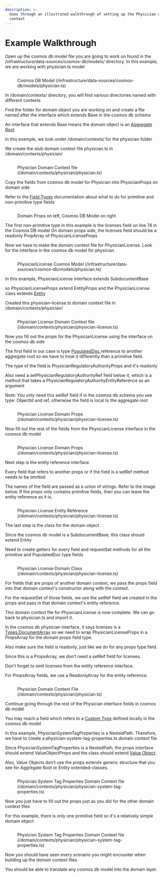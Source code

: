 ```yaml
---
description: >-
  Goes through an illustrated walkthrough of setting up the Physician domain
  context
---
```


# Example Walkthrough

Open up the cosmos db model file you are going to work on found in the /infrastructure/data-sources/cosmos-db/models/ directory.  In this example, we are working with physician.ts model

<figure><img src="../../.gitbook/assets/1.png" alt=""><figcaption><p>Cosmos DB Model (/infrastructure/data-sources/cosmos-db/models/physician.ts)</p></figcaption></figure>

In /domain/contexts/ directory, you will find various directories named with different contexts

Find the folder for domain object you are working on and create a file named after the interface which extends Base in the cosmos db schema

An interface that extends Base means the domain object is an [Aggregate Root](initial-setup/aggregate-root.md)

In this example, we look under /domain/contexts/ for the physician folder

We create the stub domain context file physician.ts in /domain/contexts/physician/

<figure><img src="../../.gitbook/assets/2.png" alt=""><figcaption><p>Physician Domain Context file (/domain/contexts/physician/physician.ts)</p></figcaption></figure>

Copy the fields from cosmos db model for Physician into PhysicianProps on domain side&#x20;

Refer to the [Field Types](field-types/) documentation about what to do for primitive and non-primitive type fields

<figure><img src="../../.gitbook/assets/3.png" alt=""><figcaption><p>Domain Props on left, Cosmos DB Model on right</p></figcaption></figure>

The first non-primitive type in this example is the licenses field on line 74 in the Cosmos DB model On domain props side, the licenses field should be a readonly PropArray of PhysicianLicenseProps

Now we have to make the domain context file for PhysicianLicense. Look for the interface in the cosmos db model for physician

<figure><img src="../../.gitbook/assets/4.png" alt=""><figcaption><p>PhysicianLicense Cosmos Model (/infrastructure/data-sources/cosmos-db/models/physician.ts)</p></figcaption></figure>

In this example, PhysicianLicense interface extends SubdocumentBase&#x20;

so PhysicianLicenseProps extend EntityProps and the PhysicianLicense class extends [Entity ](initial-setup/entity.md)

Created this physician-license.ts domain context file in /domain/contexts/physician/&#x20;

<figure><img src="../../.gitbook/assets/5.png" alt=""><figcaption><p>Physician License Domain Context file (/domain/contexts/physician/physician-license.ts)</p></figcaption></figure>

Now you fill out the props for the PhysicianLicense using the interface on the cosmos db side

The first field in our case is type [PopulatedDoc ](field-types/non-primitive-types/populateddoc.md)reference to another aggregate root so we have to treat it differently than a primitive field.

The type of the field is PhysicianRegulatoryAuthorityProps and it's readonly

Also need a setPhysicianRegulatoryAuthorityRef field below it, which is a method that takes a PhysicianRegulatoryAuthorityEntityReference as an argument &#x20;

Note: You only need this setRef field if in the cosmos db schema you see type: ObjectId and ref, otherwise the field is local to the aggregate root&#x20;

<figure><img src="../../.gitbook/assets/6.png" alt=""><figcaption><p>Physician License Domain Props (/domain/contexts/physician/physician-license.ts)</p></figcaption></figure>

Now fill out the rest of the fields from the PhysicianLicense interface in the cosmos db model

<figure><img src="../../.gitbook/assets/7.png" alt=""><figcaption><p>Physician License Domain Props (/domain/contexts/physician/physician-license.ts)</p></figcaption></figure>

Next step is the entity reference interface.

Every field that refers to another props or if the field is a setRef method needs to be omitted&#x20;

The names of the field are passed as a union of strings. Refer to the image below. If the props only contains primitive fields, then you can leave the entity reference as it is. &#x20;

<figure><img src="../../.gitbook/assets/8.png" alt=""><figcaption><p>Physician License Entity Reference (/domain/contexts/physician/physician-license.ts)</p></figcaption></figure>

The last step is the class for the domain object

Since the cosmos db model is a SubdocumentBase, this class should extend Entity

Need to create getters for every field and requestSet methods for all the primitive and PopulatedDoc type fields

<figure><img src="../../.gitbook/assets/9.png" alt=""><figcaption><p>Physician License Domain Class (/domain/contexts/physician/physician-license.ts)</p></figcaption></figure>

For fields that are props of another domain context, we pass the props field into that domain context's constructor along with the context. &#x20;

For the requestSet of those fields, we use the setRef field we created in the props and pass in that domain context's entity reference.&#x20;

This domain context file for PhysicianLicense is now complete. We can go back to physician.ts and import it.&#x20;

In the cosmos db physician interface, it says licenses is a [Types.DocumentArray](field-types/non-primitive-types/types.documentarray.md) so we need to wrap PhysicianLicenseProps in a PropsArray for the domain props field type.

Also make sure the field is readonly, just like we do for any props type field.&#x20;

Since this is a PropsArray, we don’t need a setRef field for licenses.&#x20;

&#x20;Don't forget to omit licenses from the entity reference interface.&#x20;

For PropsArray fields, we use a ReadonlyArray for the entity reference.&#x20;

<figure><img src="../../.gitbook/assets/10.png" alt=""><figcaption><p>Physician Domain Context File (/domain/contexts/physician/physician.ts)</p></figcaption></figure>

Continue going through the rest of the Physician interface fields in cosmos db model

You may reach a field which refers to a [Custom Type](field-types/non-primitive-types/custom-types.md) defined locally in the cosmos db model

In this example, PhysicianSystemTagProperties is a NestedPath. Therefore, we have to create a physician-system-tag-properties.ts domain context file

Since PhysicianSystemTagProperties is a NestedPath, the props interface should extend ValueObjectProps and the class should extend [Value Object](initial-setup/value-object.md).&#x20;

Also, Value Objects don’t use the props extends generic structure that you see for Aggregate Root or Entity extended-classes.&#x20;

<figure><img src="../../.gitbook/assets/11.png" alt=""><figcaption><p>Physician System Tag Properties Domain Context file (/domain/contexts/physician/physician-system-tag-properties.ts)</p></figcaption></figure>

Now you just have to fill out the props just as you did for the other domain context files

For this example, there is only one primitive field so it's a relatively simple domain object

<figure><img src="../../.gitbook/assets/12.png" alt=""><figcaption><p>Physician System Tag Properties Domain Context file (/domain/contexts/physician/physician-system-tag-properties.ts)</p></figcaption></figure>

Now you should have seen every scenario you might encounter when building up the domain context files.&#x20;

You should be able to translate any cosmos db model into the domain layer.&#x20;

&#x20;
